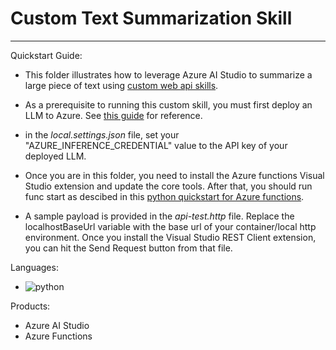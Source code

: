 # Custom Text Summarization Skill

---

Quickstart Guide:

- This folder illustrates how to leverage Azure AI Studio to summarize a large piece of text using [custom web api skills](https://learn.microsoft.com/en-us/azure/search/cognitive-search-custom-skill-web-api).

- As a prerequisite to running this custom skill, you must first deploy an LLM to Azure. See [this guide](https://learn.microsoft.com/en-us/azure/ai-studio/how-to/deploy-models-openai) for reference.

- in the *local.settings.json* file, set your "AZURE_INFERENCE_CREDENTIAL" value to the API key of your deployed LLM.

- Once you are in this folder, you need to install the Azure functions Visual Studio extension and update the core tools. After that, you should run func start as descibed in this [python quickstart for Azure functions](https://learn.microsoft.com/en-us/azure/azure-functions/create-first-function-cli-python?tabs=windows%2Cbash%2Cazure-cli%2Cbrowser).

- A sample payload is provided in the *api-test.http* file. Replace the localhostBaseUrl variable with the base url of your container/local http environment. Once you install the Visual Studio REST Client extension, you can hit the Send Request button from that file.

Languages:

- ![python](https://img.shields.io/badge/language-python-orange)

Products:

- Azure AI Studio
- Azure Functions